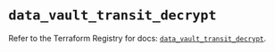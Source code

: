 # `data_vault_transit_decrypt`

Refer to the Terraform Registry for docs: [`data_vault_transit_decrypt`](https://registry.terraform.io/providers/hashicorp/vault/4.3.0/docs/data-sources/transit_decrypt).
